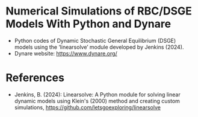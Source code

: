 # Numerical Simulations of RBC/DSGE Models With Python and Dynare

* Python codes of Dynamic Stochastic General Equilibrium (DSGE) models using the ‘linearsolve’ module developed by Jenkins (2024).
* Dynare website: https://www.dynare.org/

# References

* Jenkins, B. (2024): Linearsolve: A Python module for solving linear dynamic models using Klein's (2000) method and creating custom simulations, https://github.com/letsgoexploring/linearsolve
